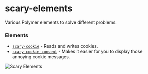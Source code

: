 # scary-elements

Various Polymer elements to solve different problems.

### Elements

* [`scary-cookie`](https://github.com/Scarygami/scary-cookie) - Reads and writes cookies.
* [`scary-cookie-consent`](https://github.com/Scarygami/scary-cookie-consent) - Makes it easier for you to display those annoying cookie messages.



![Scary Elements](https://lh3.googleusercontent.com/01Kn3C_WxEpc-OpLySQXTb7Ctxzc_WxMPfFURAc4L_MNcti7WumyFN58CGGcdgLODfpbkRV1DUY)
